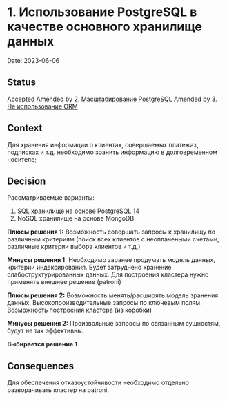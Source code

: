 # 1. Использование PostgreSQL в качестве основного хранилище данных

Date: 2023-06-06

## Status

Accepted
Amended by [2. Масштабирование PostgreSQL](0002-масштабирование.md)
Amended by [3. Не использование ORM](0003-orm.md)


## Context

Для хранения информации о клиентах, совершаемых платежах, подписках и т.д. необходимо зранить информацию в долговременном носителе;

## Decision

Рассматриваемые варианты:
1. SQL хранилище на основе PostgreSQL 14
2. NoSQL хранилище на основе MongoDB

**Плюсы решения 1:**
Возможность совершать запросы к хранилищу по различным критериям (поиск всех клиентов с неоплачеными счетами, различные критерии выбора клиентов и т.д.)

**Минусы решения 1:**
Необходимо заранее продумать модель данных, критерии индексирования. Будет затруднено хранение слабоструктурированных данных. Для построения кластера нужно применять внешнее решение (patroni)

**Плюсы решения 2:**
Возможность менять/расширять модель зранения данных. Высокопроизводительные запросы по ключевым полям. Возможность построения кластера (из коробки)

**Минусы решения 2:**
Произвольные запросы по связанным сущностям, будут не так эффективны.

**Выбирается решение 1**

## Consequences
Для обеспечения отказоустойчивости необходимо отдельно разворачивать кластер на patroni.